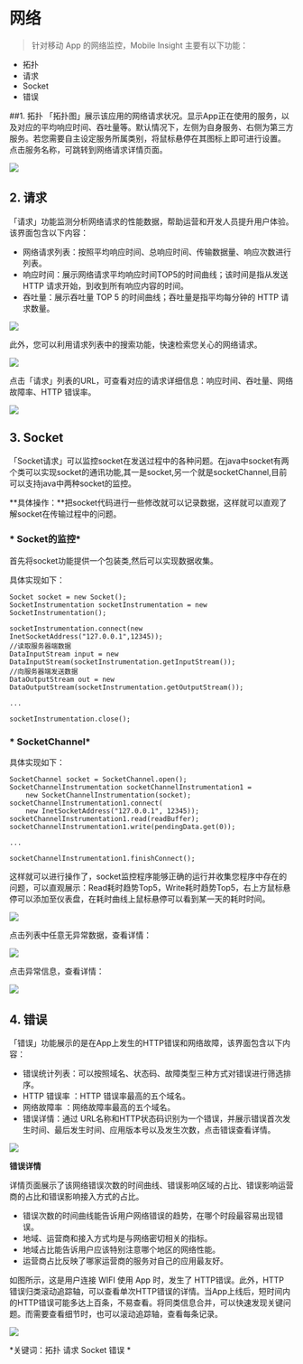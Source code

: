 # 网络

> 针对移动 App 的网络监控，Mobile Insight 主要有以下功能：
* 拓扑
* 请求
* Socket
* 错误

##1.  拓扑
「拓扑图」展示该应用的网络请求状况。显示App正在使用的服务，以及对应的平均响应时间、吞吐量等。默认情况下，左侧为自身服务、右侧为第三方服务。若您需要自主设定服务所属类别，将鼠标悬停在其图标上即可进行设置。
点击服务名称，可跳转到网络请求详情页面。

![](1.jpg)
## 2. 请求
「请求」功能监测分析网络请求的性能数据，帮助运营和开发人员提升用户体验。该界面包含以下内容：
* 网络请求列表：按照平均响应时间、总响应时间、传输数据量、响应次数进行列表。
* 响应时间：展示网络请求平均响应时间TOP5的时间曲线；该时间是指从发送 HTTP 请求开始，到收到所有响应内容的时间。
* 吞吐量：展示吞吐量 TOP 5 的时间曲线；吞吐量是指平均每分钟的 HTTP 请求数量。

![](22.png)

此外，您可以利用请求列表中的搜索功能，快速检索您关心的网络请求。

![](03.png)

点击「请求」列表的URL，可查看对应的请求详细信息：响应时间、吞吐量、网络故障率、HTTP 错误率。

![](04.png)


## 3. Socket
「Socket请求」可以监控socket在发送过程中的各种问题。在java中socket有两个类可以实现socket的通讯功能,其一是socket,另一个就是socketChannel,目前可以支持java中两种socket的监控。

**具体操作：**把socket代码进行一些修改就可以记录数据，这样就可以直观了解socket在传输过程中的问题。

### * Socket的监控*
首先将socket功能提供一个包装类,然后可以实现数据收集。

具体实现如下：

``` 
Socket socket = new Socket();
SocketInstrumentation socketInstrumentation = new SocketInstrumentation();

socketInstrumentation.connect(new InetSocketAddress("127.0.0.1",12345));
//读取服务器端数据
DataInputStream input = new DataInputStream(socketInstrumentation.getInputStream());
//向服务器端发送数据
DataOutputStream out = new DataOutputStream(socketInstrumentation.getOutputStream());

...

socketInstrumentation.close();
```

### * SocketChannel*
具体实现如下：

```
SocketChannel socket = SocketChannel.open();
SocketChannelInstrumentation socketChannelInstrumentation1 = 
    new SocketChannelInstrumentation(socket);
socketChannelInstrumentation1.connect(
    new InetSocketAddress("127.0.0.1", 12345));
socketChannelInstrumentation1.read(readBuffer);
socketChannelInstrumentation1.write(pendingData.get(0));

...

socketChannelInstrumentation1.finishConnect();
```

这样就可以进行操作了，socket监控程序能够正确的运行并收集您程序中存在的问题，可以直观展示：Read耗时趋势Top5，Write耗时趋势Top5，右上方鼠标悬停可以添加至仪表盘，在耗时曲线上鼠标悬停可以看到某一天的耗时时间。

![](09.png)

点击列表中任意无异常数据，查看详情：

![](10.png)

点击异常信息，查看详情：

![](11.png)

## 4. 错误
「错误」功能展示的是在App上发生的HTTP错误和网络故障，该界面包含以下内容：
* 错误统计列表：可以按照域名、状态码、故障类型三种方式对错误进行筛选排序。
* HTTP 错误率 ：HTTP 错误率最高的五个域名。
* 网络故障率 ：网络故障率最高的五个域名。
* 错误详情：通过 URL名称和HTTP状态码识别为一个错误，并展示错误首次发生时间、最后发生时间、应用版本号以及发生次数，点击错误查看详情。

![](05.png)

**错误详情**

详情页面展示了该网络错误次数的时间曲线、错误影响区域的占比、错误影响运营商的占比和错误影响接入方式的占比。
* 错误次数的时间曲线能告诉用户网络错误的趋势，在哪个时段最容易出现错误。
* 地域、运营商和接入方式均是与网络密切相关的指标。
* 地域占比能告诉用户应该特别注意哪个地区的网络性能。
* 运营商占比反映了哪家运营商的服务对自己的应用最友好。

如图所示，这是用户连接 WIFI 使用 App 时，发生了 HTTP错误。此外，HTTP 错误归类滚动追踪轴，可以查看单次HTTP错误的详情。当App上线后，短时间内的HTTP错误可能多达上百条，不易查看。将同类信息合并，可以快速发现关键问题。而需要查看细节时，也可以滚动追踪轴，查看每条记录。

![](06.png)

*关键词：拓扑 请求 Socket 错误 *




